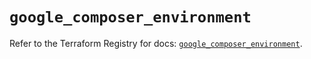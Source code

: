# `google_composer_environment`

Refer to the Terraform Registry for docs: [`google_composer_environment`](https://registry.terraform.io/providers/hashicorp/google-beta/5.37.0/docs/resources/google_composer_environment).
